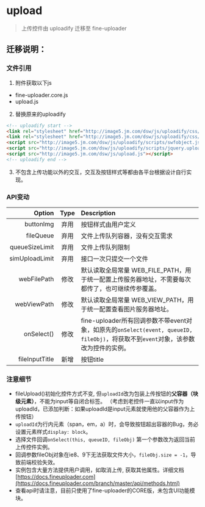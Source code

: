 # upload
> 上传控件由 uploadify 迁移至 fine-uploader

## 迁移说明：

### 文件引用 

1. 附件获取以下js
 - fine-uploader.core.js
 - upload.js

2. 替换原来的uploadify
```html
<!-- uploadify start -->
<link rel="stylesheet" href="http://image5.jm.com/dsw/js/uploadify/css/uploadify.css"/>
<link rel="stylesheet" href="http://image5.jm.com/dsw/js/uploadify/css/upload-custom.css"/>
<script src="http://image5.jm.com/dsw/js/uploadify/scripts/swfobject.js"></script>
<script src="http://image5.jm.com/dsw/js/uploadify/scripts/jquery.uploadify.v2.1.0.js"></script>
<script src="http://image5.jm.com/dsw/js/upload.js"></script>
<!-- uploadify end -->
```
3. 不包含上传功能以外的交互，交互及按钮样式等都由各平台根据设计自行实现。


### API变动  

| Option | Type | Description |
|----:|:-------:|:-------|
|buttonImg     | 弃用 | 按钮样式由用户定义 |
|fileQueue     | 弃用 | 文件上传队列容器，没有交互需求 |
|queueSizeLimit| 弃用 | 文件上传队列限制 |
|simUploadLimit| 弃用 | 接口一次只提交一个文件 |
|webFilePath   | 修改 | 默认读取全局常量 WEB_FILE_PATH，用于统一配置上传服务器地址，不需要每次都传了，也可继续传参覆盖。 |
|webViewPath   | 修改 | 默认读取全局常量 WEB_VIEW_PATH，用于统一配置查看图片服务器地址。 |
|onSelect()    | 修改 | fine-uploader所有回调参数不带event对象，如原先的`onSelect(event, queueID, fileObj)`，将获取不到`event`对象，该参数改为控件的实例。 |
|fileInputTitle| 新增 | 按钮title |

### 注意细节

 - fileUpload()初始化控件方式不变, 但`uploadId`改为包装上传按钮的**父容器（块级元素）**，不能为input等自闭合标签。 （考虑到老控件一直以input作为uploadId，已添加判断：如果uploadId是input元素就使用他的父容器作为上传按钮）
 - `uploadId`为行内元素（span，em，a）时，会导致按钮超出容器的Bug，务必设置元素样式`display: block`。
 - 选择文件回调`onSelect(this, queueID, fileObj)` 第一个参数改为返回当前上传控件实例。
 - 回调参数fileObj对象在ie8、9下无法获取文件大小，`fileObj.size = -1`，导致前端校验失效。
 - 实例包含大量方法提供用户调用，如取消上传, 获取其他属性。详细文档[https://docs.fineuploader.com](https://docs.fineuploader.com/branch/master/api/methods.html)
 - 查看api时请注意，目前只使用了fine-uploader的CORE版，未包含UI功能模块。
